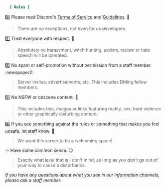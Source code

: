 ```ini
  [ Rules ]
```

:zero: Please read Discord's [Terms of Service](<https://discord.com/terms>) and [Guidelines](<https://discord.com/guidelines>). :passport_control:
> There are no exceptions, not even for us developers.

:one: Treat everyone with respect. :handshake:
> Absolutely no harassment, witch hunting, sexism, racism or hate speech will be tolerated.

:two: No spam or self-promotion without permission from a staff member. :newspaper2:
> Server invites, advertisements, etc.
> This includes DMing fellow members.

:three: No NSFW or obscene content. :no_entry_sign:
> This includes text, images or links featuring nudity, sex, hard violence or other graphically disturbing content.

:four: If you see something against the rules or something that makes you feel unsafe, let staff know. :rotating_light:
> We want this server to be a welcoming space!

:infinity: Have some common sense. :neutral_face:
> Exactly what level that is I don't mind, so long as you don't go out of your way to cause a disturbance.

*If you have any questions about what you see in our information channels, please ask a staff member.*